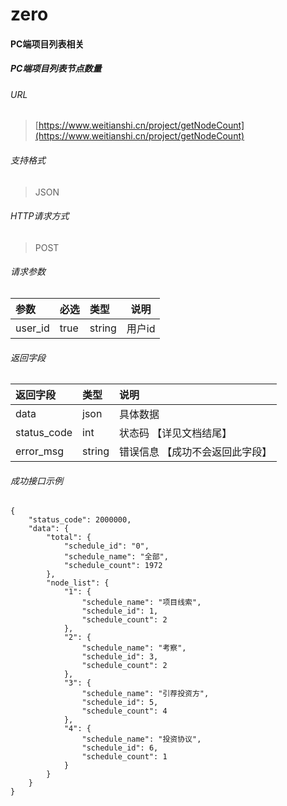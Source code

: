 # zero

#### PC端项目列表相关

##### PC端项目列表节点数量
###### URL
> [https://www.weitianshi.cn/project/getNodeCount](https://www.weitianshi.cn/project/getNodeCount)

###### 支持格式
> JSON

###### HTTP请求方式
> POST

###### 请求参数
>
|参数|必选|类型|说明|
|:-----  |:-------|:-----|-----             |
|user_id    |true    |string|用户id     |


###### 返回字段
> 
|返回字段|类型  |说明                              |
|:-----    |:------|:-----------------------------   |
|data  |json |具体数据     |
|status_code  |int    |状态码 【详见文档结尾】  |
|error_msg  |string | 错误信息 【成功不会返回此字段】|         
     

###### 成功接口示例
> 
```
{
    "status_code": 2000000,
    "data": {
        "total": {
            "schedule_id": "0",
            "schedule_name": "全部",
            "schedule_count": 1972
        },
        "node_list": {
            "1": {
                "schedule_name": "项目线索",
                "schedule_id": 1,
                "schedule_count": 2
            },
            "2": {
                "schedule_name": "考察",
                "schedule_id": 3,
                "schedule_count": 2
            },
            "3": {
                "schedule_name": "引荐投资方",
                "schedule_id": 5,
                "schedule_count": 4
            },
            "4": {
                "schedule_name": "投资协议",
                "schedule_id": 6,
                "schedule_count": 1
            }
        }
    }
}
```
